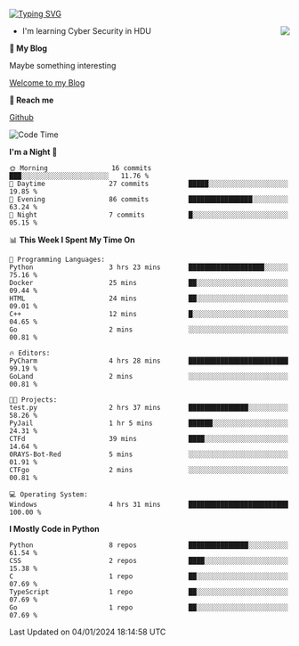 [![Typing SVG](https://readme-typing-svg.herokuapp.com?font=Fira+Code&pause=1000&random=false&width=450&height=60&lines=Hello+%F0%9F%91%8B%F0%9F%8F%BB;I'm+JBNRZ)](https://git.io/typing-svg)

<a href="#">
  <img align="right" src="https://github-readme-stats.vercel.app/api?username=JBNRZ&show_icons=true&bg_color=15,f2f7fd,E0EAFC" />
</a>

- I'm learning Cyber Security in HDU

 **🌱 My Blog**

Maybe something interesting

[Welcome to my Blog](https://jbnrz.com.cn/)

 **💬 Reach me** 

[Github](https://github.com/JBNRZ)


<!--START_SECTION:waka-->
![Code Time](http://img.shields.io/badge/Code%20Time-244%20hrs%2016%20mins-blue)

**I'm a Night 🦉** 

```text
🌞 Morning                16 commits          ███░░░░░░░░░░░░░░░░░░░░░░   11.76 % 
🌆 Daytime                27 commits          █████░░░░░░░░░░░░░░░░░░░░   19.85 % 
🌃 Evening                86 commits          ████████████████░░░░░░░░░   63.24 % 
🌙 Night                  7 commits           █░░░░░░░░░░░░░░░░░░░░░░░░   05.15 % 
```


📊 **This Week I Spent My Time On** 

```text
💬 Programming Languages: 
Python                   3 hrs 23 mins       ███████████████████░░░░░░   75.16 % 
Docker                   25 mins             ██░░░░░░░░░░░░░░░░░░░░░░░   09.44 % 
HTML                     24 mins             ██░░░░░░░░░░░░░░░░░░░░░░░   09.01 % 
C++                      12 mins             █░░░░░░░░░░░░░░░░░░░░░░░░   04.65 % 
Go                       2 mins              ░░░░░░░░░░░░░░░░░░░░░░░░░   00.81 % 

🔥 Editors: 
PyCharm                  4 hrs 28 mins       █████████████████████████   99.19 % 
GoLand                   2 mins              ░░░░░░░░░░░░░░░░░░░░░░░░░   00.81 % 

🐱‍💻 Projects: 
test.py                  2 hrs 37 mins       ███████████████░░░░░░░░░░   58.26 % 
PyJail                   1 hr 5 mins         ██████░░░░░░░░░░░░░░░░░░░   24.31 % 
CTFd                     39 mins             ████░░░░░░░░░░░░░░░░░░░░░   14.64 % 
0RAYS-Bot-Red            5 mins              ░░░░░░░░░░░░░░░░░░░░░░░░░   01.91 % 
CTFgo                    2 mins              ░░░░░░░░░░░░░░░░░░░░░░░░░   00.81 % 

💻 Operating System: 
Windows                  4 hrs 31 mins       █████████████████████████   100.00 % 
```

**I Mostly Code in Python** 

```text
Python                   8 repos             ███████████████░░░░░░░░░░   61.54 % 
CSS                      2 repos             ████░░░░░░░░░░░░░░░░░░░░░   15.38 % 
C                        1 repo              ██░░░░░░░░░░░░░░░░░░░░░░░   07.69 % 
TypeScript               1 repo              ██░░░░░░░░░░░░░░░░░░░░░░░   07.69 % 
Go                       1 repo              ██░░░░░░░░░░░░░░░░░░░░░░░   07.69 % 
```




 Last Updated on 04/01/2024 18:14:58 UTC
<!--END_SECTION:waka-->
